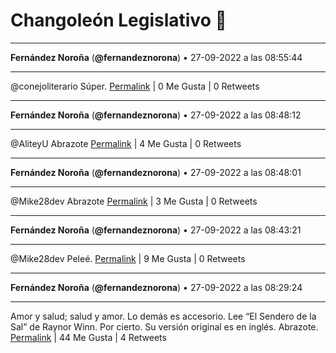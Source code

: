 # Changoleón Legislativo 🙈
*****
**Fernández Noroña** (**@fernandeznorona**) • 27-09-2022 a las 08:55:44
*****
@conejoliterario Súper.
[Permalink](https://twitter.com/fernandeznorona/status/1574804999279894529) | 0 Me Gusta | 0 Retweets
*****
**Fernández Noroña** (**@fernandeznorona**) • 27-09-2022 a las 08:48:12
*****
@AliteyU Abrazote
[Permalink](https://twitter.com/fernandeznorona/status/1574803100816314368) | 4 Me Gusta | 0 Retweets
*****
**Fernández Noroña** (**@fernandeznorona**) • 27-09-2022 a las 08:48:01
*****
@Mike28dev Abrazote
[Permalink](https://twitter.com/fernandeznorona/status/1574803054485970944) | 3 Me Gusta | 0 Retweets
*****
**Fernández Noroña** (**@fernandeznorona**) • 27-09-2022 a las 08:43:21
*****
@Mike28dev Peleé.
[Permalink](https://twitter.com/fernandeznorona/status/1574801880928190465) | 9 Me Gusta | 0 Retweets
*****
**Fernández Noroña** (**@fernandeznorona**) • 27-09-2022 a las 08:29:24
*****
Amor y salud; salud y amor. Lo demás es accesorio. Lee “El Sendero de la Sal” de Raynor Winn. Por cierto. Su versión original es en inglés. Abrazote.
[Permalink](https://twitter.com/fernandeznorona/status/1574798368559218688) | 44 Me Gusta | 4 Retweets